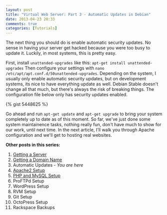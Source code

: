 ```yaml
---
layout: post
title: "Virtual Web Server: Part 3 - Automatic Updates in Debian"
date: 2013-04-23 20:33
comments: true
categories: [Tutorials]
---
```


The next thing you should do is enable automatic security updates. No sense in having your server get hacked because you were too busy to update it. Luckily, in most systems, this is pretty easy.

First, install `unattended-upgrades` like this: `apt-get install unattended-upgrades`
Then configure your settings with `nano /etc/apt/apt.conf.d/50unattended-upgrades`. Depending on the system, I usually only enable automatic security updates, but on development systems, its nice to have everything update as well. Debian Stable doesn't change all that much, but there's always the risk of breaking things. The configuration file below only has security updates enabled.

{% gist 5448625 %}

Go ahead and run `apt-get update` and `apt-get upgrade` to bring your system completely up to date as of this moment. So far, we've just done some system maintainence tasks, nothing really fun, don't have much to show for our work, until next time. In the next article, I'll walk you through Apache configuration and we'll get to hosting real websites.

**Other posts in this series:**

1. [Getting a Server](../../../../2013/04/23/virtual-web-server-part-1-rackspace/)
2. [Getting a Domain Name](../../../../2013/04/23/virtual-web-server-part-2-hover/)
3. Automatic Updates _- You are here_
4. [Apache2 Setup](../../../../2013/04/28/virtual-web-server-part-4-apache-web-server/)
5. [PHP and MySQL Setup](../../../../2013/05/02/virtual-web-server-part-5-php-and-mysql-setup/)
6. ProFTPd Setup
7. WordPress Setup
8. RVM Setup
9. Git Setup
10. OctoPress Setup
11. Rackspace Backups
